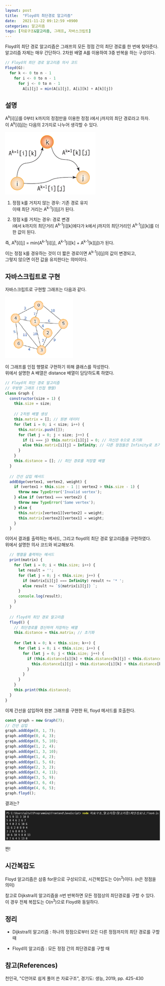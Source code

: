 ```yaml
---
layout: post
title:  "Floyd의 최단경로 알고리즘"
date:   2021-11-22 09:12:59 +0900
categories: 알고리즘
tags: [자료구조&알고리즘, 그래프, 자바스크립트]
---
```


Floyd의 최단 경로 알고리즘은 그래프의 모든 정점 간의 최단 경로를 한 번에 찾아준다.  
알고리즘 자체는 매우 간단하다. 2차원 배열 A를 이용하여 3중 반복을 하는 구성이다.  

```javascript
// Floyd의 최단 경로 알고리즘 의사 코드
Floyd(G):
  for k <- 0 to n - 1
    for i <- 0 to n - 1
      for j <- 0 to n - 1
        A[i][j] = min(A[i][j], A[i][k] + A[k][j])
```
## 설명

A<sup>k</sup>[i][j]를 0부터 k까지의 정점만을 이용한 정점 i에서 j까지의 최단 경로라고 하자.  
이 A<sup>k</sup>[i][j]는 다음의 2가지로 나누어 생각할 수 있다.  

![Floyd](https://github.com/gitul0515/gitul0515.github.io/blob/main/_posts/image/21_1122_2.png?raw=true)

1. 정점 k를 거치지 않는 경우: 기존 경로 유지  
   이때 최단 거리는 A<sup>k-1</sup>[i][j]가 된다.  
  
2. 정점 k를 거치는 경우: 경로 변경  
   i에서 k까지의 최단거리 A<sup>k-1</sup>[i][k]에다가 k에서 j까지의 최단거리인 A<sup>k-1</sup>[j][k]를 더한 값이 된다.  

즉, A<sup>k</sup>[i][j] = min(A<sup>k-1</sup>[i][j], A<sup>k-1</sup>[i][k] + A<sup>k-1</sup>[k][j])가 된다.  

이는 정점 k를 경유하는 것이 더 짧은 경로이면 A<sup>k-1</sup>[i][j]의 값이 변경되고,  
그렇지 않으면 이전 값을 유지한다는 의미이다.  

## 자바스크립트로 구현

자바스크립트로 구현할 그래프는 다음과 같다.  

![그래프](https://github.com/gitul0515/gitul0515.github.io/blob/main/_posts/image/21_1122_1.png?raw=true)

이 그래프를 인접 행렬로 구현하기 위해 클래스를 작성한다.  
위에서 설명한 A 배열은 distance 배열이 담당하도록 하였다.  

```javascript
// Floyd의 최단 경로 알고리즘
// 무방향 그래프 (인접 행렬)
class Graph {
  constructor(size = 1) {
    this.size = size;

    // 2차원 배열 생성
    this.matrix = []; // 원본 데이터
    for (let i = 0; i < size; i++) {
      this.matrix.push([]);
      for (let j = 0; j < size; j++) {
        if (i === j) this.matrix[i][j] = 0; // 자신은 0으로 초기화
        else this.matrix[i][j] = Infinity; // 다른 정점들은 Infinity로 초기화
      }
    }
    this.distance = []; // 최단 경로를 저장할 배열
  }

  // 간선 삽입 메서드
  addEdge(vertex1, vertex2, weight) {
    if (vertex1 > this.size - 1 || vertex2 > this.size - 1) {
      throw new TypeError('Invalid vertex');
    } else if (vertex1 === vertex2) {
      throw new TypeError('Same vertex');
    } else {
      this.matrix[vertex1][vertex2] = weight;
      this.matrix[vertex2][vertex1] = weight;
    }
  }
```

이어서 결과를 출력하는 메서드, 그리고 floyd의 최단 경로 알고리즘을 구현하였다.  
위에서 설명한 의사 코드와 비교해보자.  

``` javascript
  // 행렬을 출력하는 메서드
  print(matrix) {
    for (let i = 0; i < this.size; i++) {
      let result = '';
      for (let j = 0; j < this.size; j++) {
        if (matrix[i][j] === Infinity) result += '* ';
        else result += `${matrix[i][j]} `;
      }
      console.log(result);
    }
  }

  // floyd의 최단 경로 알고리즘
  floyd() {
    // 최단경로를 갱신하여 저장하는 배열
    this.distance = this.matrix; // 초기화

    for (let k = 0; k < this.size; k++) {
      for (let i = 0; i < this.size; i++) {
        for (let j = 0; j < this.size; j++) {
          if (this.distance[i][k] + this.distance[k][j] < this.distance[i][j]) {
            this.distance[i][j] = this.distance[i][k] + this.distance[k][j];
          }
        }
      }
    }
    this.print(this.distance);
  }
}
```

이제 간선을 삽입하여 원본 그래프를 구현한 뒤, floyd 메서드를 호출한다.

```javascript
const graph = new Graph(7);
// 간선 삽입
graph.addEdge(0, 1, 7);
graph.addEdge(0, 4, 3);
graph.addEdge(0, 5, 10);
graph.addEdge(1, 2, 4);
graph.addEdge(1, 3, 10);
graph.addEdge(1, 4, 2);
graph.addEdge(1, 5, 6);
graph.addEdge(2, 3, 2);
graph.addEdge(3, 4, 11);
graph.addEdge(3, 5, 9);
graph.addEdge(3, 6, 4);
graph.addEdge(4, 6, 5);
graph.floyd();
```

결과는?

![결과](https://github.com/gitul0515/gitul0515.github.io/blob/main/_posts/image/21_1122_3.png?raw=true)

짠!

## 시간복잡도

Floyd 알고리즘은 삼중 for문으로 구성되므로, 시간복잡도는 O(n<sup>3</sup>)이다. (n은 정점을 의미)  

참고로 Dijkstra의 알고리즘을 n번 반복하면 모든 정점상의 최단경로를 구할 수 있다.  
이 경우 전체 복잡도는 O(n<sup>3</sup>)으로 Floyd와 동일하다.  

## 정리
- Dijkstra의 알고리즘
  : 하나의 정점으로부터 모든 다른 정점까지의 최단 경로를 구할 때

- Floyd의 알고리즘
  : 모든 정점 간의 최단경로를 구할 때  

## 참고(References)
천인국, "C언어로 쉽게 풀어 쓴 자료구조", 경기도: 생능, 2019, pp. 425-430

